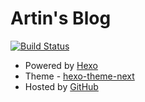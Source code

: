 # Artin's Blog

[![Build Status](https://github.com/lengthmin/lengthmin.me/actions?query=workflow%3Adeploy-hexo)](https://github.com/lengthmin/lengthmin.me/workflows/deploy-hexo/badge.svg)

- Powered by [Hexo](https://hexo.io/zh-cn/)
- Theme - [hexo-theme-next](https://github.com/theme-next/hexo-theme-next)
- Hosted by [GitHub](https://github.com/)
